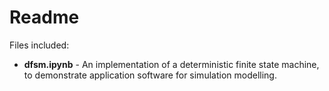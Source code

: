 # Readme

Files included:

* **dfsm.ipynb** - An implementation of a deterministic finite state machine, to demonstrate application software for simulation modelling.